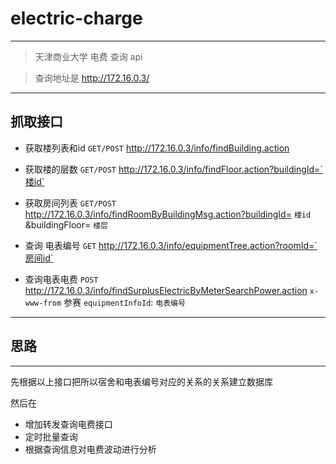 # electric-charge
---
>天津商业大学 电费 查询 api

> 查询地址是 http://172.16.0.3/

---
## 抓取接口

* 获取楼列表和id `GET/POST`  http://172.16.0.3/info/findBuilding.action

* 获取楼的层数 `GET/POST`  http://172.16.0.3/info/findFloor.action?buildingId=`楼id`  

* 获取房间列表 `GET/POST`  http://172.16.0.3/info/findRoomByBuildingMsg.action?buildingId= `楼id` &buildingFloor= `楼层`

* 查询 电表编号 `GET` http://172.16.0.3/info/equipmentTree.action?roomId=`房间id`

* 查询电表电费 `POST`  http://172.16.0.3/info/findSurplusElectricByMeterSearchPower.action `x-www-from` 参赛 `equipmentInfoId`: `电表编号`

---

## 思路
---

先根据以上接口把所以宿舍和电表编号对应的关系的关系建立数据库

然后在  

* 增加转发查询电费接口  
* 定时批量查询
* 根据查询信息对电费波动进行分析
